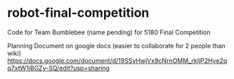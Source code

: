 robot-final-competition
=======================

Code for Team Bumblebee (name pending) for 5180 Final Competition

Planning Document on google docs (easier to collaborate for 2 people than wiki)
https://docs.google.com/document/d/19SSvHwjVx9cNrnOMM_rkIjP2Hye2qq7xtW1jBGZy-SQ/edit?usp=sharing
